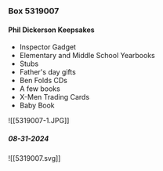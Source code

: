 ### Box 5319007
#### Phil Dickerson Keepsakes
- Inspector Gadget
- Elementary and Middle School Yearbooks
- Stubs
- Father's day gifts
- Ben Folds CDs
- A few books
- X-Men Trading Cards
- Baby Book

![[5319007-1.JPG]]
##### 08-31-2024

![[5319007.svg]]
